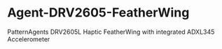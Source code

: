 # Agent-DRV2605-FeatherWing
PatternAgents DRV2605L Haptic FeatherWing with integrated ADXL345 Accelerometer
